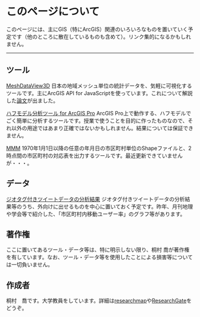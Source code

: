 # このページについて

このページには、主にGIS（特にArcGIS）関連のいろいろなものを置いていく予定です（他のところに散在しているものも含めて）。リンク集的になるかもしれません。

---
## ツール

[MeshDataView3D](https://arcg.is/0PLz9S) 日本の地域メッシュ単位の統計データを、気軽に可視化するツールです。主にArcGIS API for JavaScriptを使っています。これについて解説した[論文](https://doi.org/10.4157/ejgeo.16.176)が出ました。

[ハフモデル分析ツール for ArcGIS Pro](./huffmodel_agpro/) ArcGIS Pro上で動作する、ハフモデルでごく簡単に分析するツールです。授業で使うことを目的に作ったものなので、それ以外の用途ではあまり正確ではないかもしれません。結果については保証できません。

[MMM](http://www.tkirimura.com/mmm/) 1970年1月1日以降の任意の年月日の市区町村単位のShapeファイルと、2時点間の市区町村の対応表を出力するツールです。最近更新できていませんが・・・。

## データ

[ジオタグ付きツイートデータの分析結果](./tweetanalysis/) ジオタグ付きツイートデータの分析結果等のうち、外向けに出せるものを中心に置いておく予定です。昨年、月刊地理や学会等で紹介した、「市区町村内移動ユーザー率」のグラフ等があります。

## 著作権

ここに置いてあるツール・データ等は、特に明示しない限り、桐村 喬が著作権を有しています。なお、ツール・データ等を使用したことによる損害等については一切負いません。

## 作成者

桐村　喬です。大学教員をしています。詳細は[researchmap](https://researchmap.jp/kirimura)や[ResearchGate](https://www.researchgate.net/profile/Takashi-Kirimura)をどうぞ。
